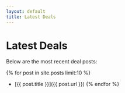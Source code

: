 ```yaml
---
layout: default
title: Latest Deals
---
```


# Latest Deals

Below are the most recent deal posts:

{% for post in site.posts limit:10 %}
- [{{ post.title }}]({{ post.url }})
{% endfor %}
